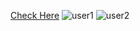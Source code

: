 <a href="https://varun-114.github.io/LGMVIP-Web-Task2/" target="_blank">Check Here</a>
![user1](https://user-images.githubusercontent.com/104016548/200344896-a32fb06e-4e60-4a3e-a27a-973f6f75551e.JPG)
![user2](https://user-images.githubusercontent.com/104016548/200344917-e0d53b68-d22b-4524-952a-e55e2b0232be.JPG)
